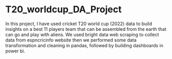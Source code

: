 # T20_worldcup_DA_Project

In this project, I have used cricket T20 world cup (2022) data to build insights on a best 11 players team that can be assembled from the earth that can go and play with aliens. We used bright data web scraping to collect data from espncricinfo website then we performed some data transformation and cleaning in pandas, followed by building dashboards in power bi. 
